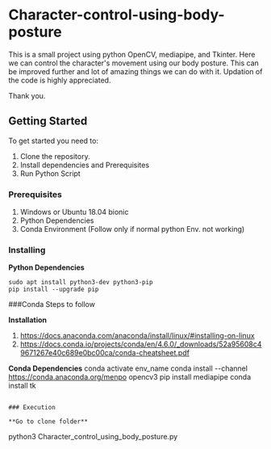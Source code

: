 # Character-control-using-body-posture

This is a small project using python OpenCV, mediapipe, and Tkinter. Here we can control the character's movement using our body posture.
This can be improved further and lot of amazing things we can do with it.
Updation of the code is highly appreciated.

Thank you.

## Getting Started

To get started you need to:

1. Clone the repository.
2. Install dependencies and Prerequisites
3. Run Python Script

### Prerequisites

1. Windows or Ubuntu 18.04 bionic
2. Python Dependencies
3. Conda Environment (Follow only if normal python Env. not working)

### Installing

**Python Dependencies**
```
sudo apt install python3-dev python3-pip
pip install --upgrade pip

```

###Conda Steps to follow

**Installation**

1. https://docs.anaconda.com/anaconda/install/linux/#installing-on-linux
2. https://docs.conda.io/projects/conda/en/4.6.0/_downloads/52a95608c49671267e40c689e0bc00ca/conda-cheatsheet.pdf

**Conda Dependencies**
conda activate env_name
conda install --channel https://conda.anaconda.org/menpo opencv3 
pip install mediapipe 
conda install tk 
```

### Execution

**Go to clone folder**
```
python3 Character_control_using_body_posture.py
```
